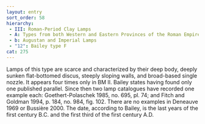 ```yaml
---
layout: entry
sort_order: 58
hierarchy:
 - III: Roman-Period Clay Lamps
 - A: Types from both Western and Eastern Provinces of the Roman Empire
 - b: Augustan and Imperial Lamps
 - "12": Bailey type F
cat: 275
---
```


Lamps of this type are scarce and characterized by their deep body, deeply sunken flat-bottomed discus, steeply sloping walls, and broad-based single nozzle. It appears four times only in BM II. Bailey states having found only one published parallel. Since then two lamp catalogues have recorded one example each: Goethert-Polaschek 1985, no. 695, pl. 74; and Fitch and Goldman 1994, p. 184, no. 984, fig. 102. There are no examples in Deneauve 1969 or Bussière 2000. The date, according to Bailey, is the last years of the first century B.C. and the first third of the first century A.D.
